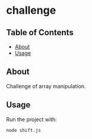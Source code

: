 # challenge

## Table of Contents

- [About](#about)
- [Usage](#usage)

## About <a name = "about"></a>

Challenge of array manipulation.

## Usage <a name = "usage"></a>

Run the project with:

```
node shift.js
```
